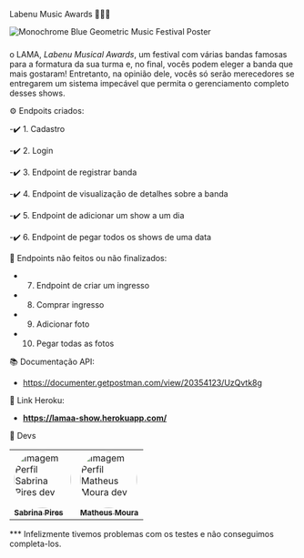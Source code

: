 Labenu Music Awards 🎵🎤🎸

![Monochrome Blue Geometric Music Festival Poster](https://user-images.githubusercontent.com/61365431/179442683-f37cf6e6-79d3-477b-afcf-bf31d1bf2fed.png)

###

o LAMA, *Labenu Musical Awards*, um festival com várias bandas famosas para a formatura da sua turma e, no final, vocês podem eleger a banda que mais gostaram! Entretanto, na opinião dele, vocês só serão merecedores se entregarem um sistema impecável que permita o gerenciamento completo desses shows.

⚙️ Endpoits criados:

-✔️ 1. Cadastro

-✔️ 2. Login

-✔️ 3. Endpoint de registrar banda

-✔️ 4. Endpoint de visualização de detalhes sobre a banda
 
-✔️ 5. Endpoint de adicionar um show a um dia

-✔️ 6. Endpoint de pegar todos os shows de uma data


🔧 Endpoints não feitos ou não finalizados:

- 7. Endpoint de criar um ingresso

- 8. Comprar ingresso

- 9.  Adicionar foto

- 10. Pegar todas as fotos

📚 Documentação API:

- https://documenter.getpostman.com/view/20354123/UzQvtk8g


🔗 Link Heroku:
- **https://lamaa-show.herokuapp.com/**

👋 Devs

<table>
 
 <td> <a href="https://github.com/sabrinapiress"><img style="border-radius:50%;" src="https://avatars.githubusercontent.com/u/99099328?v=4" width="100ox;" alt="imagem Perfil Sabrina Pires dev"/><br/><sub><b>Sabrina Pires</b></sub></a><br/>
<td> <a href="https://github.com/Mouramattheus"><img style="border-radius:50%;" src="https://avatars.githubusercontent.com/u/61365431?v=4" width="100ox;" alt="imagem Perfil Matheus Moura dev"/><br/><sub><b>Matheus Moura</b></sub></a><br/>


</table>



*** Infelizmente tivemos problemas com os testes e não conseguimos completa-los. 
